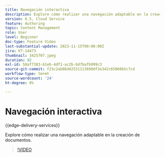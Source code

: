 ```yaml
---
title: Navegación interactiva
description: Explore cómo realizar una navegación adaptable en la creación de documentos de entrega perimetral.
version: 6.5, Cloud Service
feature: Authoring
topic: Content Management
role: User
level: Beginner
doc-type: Feature Video
last-substantial-update: 2023-11-15T00:00:00Z
jira: KT-14473
thumbnail: 3425707.jpeg
duration: 92
exl-id: 58af7383-61eb-4df1-ac2b-6d7bafb999c3
source-git-commit: f23c2ab86d42531113690df2e342c65060b5c7cd
workflow-type: tm+mt
source-wordcount: '24'
ht-degree: 0%

---
```


# Navegación interactiva

{{edge-delivery-services}}

Explore cómo realizar una navegación adaptable en la creación de documentos.

>[!VIDEO](https://video.tv.adobe.com/v/3425707/?learn=on)
